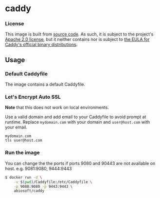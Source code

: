 # caddy

### License

This image is built from [source code](https://github.com/mholt/caddy). As such, it is subject to the project's [Apache 2.0 license](https://github.com/mholt/caddy/blob/baf6db5b570e36ea2fee30d50f879255a5895370/LICENSE.txt), but it neither contains nor is subject to [the EULA for Caddy's official binary distributions](https://github.com/mholt/caddy/blob/545fa844bbd188c1e5bff6926e5c410e695571a0/dist/EULA.txt).

## Usage

### Default Caddyfile

The image contains a default Caddyfile.

### Let's Encrypt Auto SSL
**Note** that this does not work on local environments.

Use a valid domain and add email to your Caddyfile to avoid prompt at runtime.
Replace `mydomain.com` with your domain and `user@host.com` with your email.
```
mydomain.com
tls user@host.com
```

### Run the image

You can change the the ports if ports 9080 and 90443 are not available on host. e.g. 9081:9080, 9444:9443

```sh
$ docker run -d \
    -v $(pwd)/Caddyfile:/etc/Caddyfile \
    -p 9080:9080 -p 9443:9443 \
    abiosoft/caddy
```
